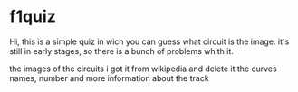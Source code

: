 # f1quiz

Hi, this is a simple quiz in wich you can guess what circuit is the image.
it's still in early stages, so there is a bunch of problems whith it.

the images of the circuits i got it from wikipedia and delete it the curves names, number and more information about the track
